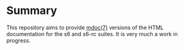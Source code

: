 # Summary

This repository aims to provide [mdoc(7)](https://man.voidlinux.org/mdoc.7) versions of the HTML documentation for the s6 and s6-rc suites. It is very much a work in progress.

